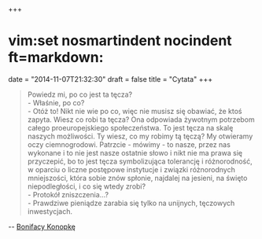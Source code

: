 +++
# vim:set nosmartindent nocindent ft=markdown:
date = "2014-11-07T21:32:30"
draft = false
title = "Cytata"
+++
> Powiedz mi, po co jest ta tęcza?  
\- Właśnie, po co?  
\- Otóż to! Nikt nie wie po co, więc nie musisz się obawiać, że ktoś zapyta.
Wiesz co robi ta tęcza? Ona odpowiada żywotnym potrzebom całego
proeuropejskiego społeczeństwa. To jest tęcza na skalę naszych możliwości. Ty
wiesz, co my robimy tą tęczą? My otwieramy oczy ciemnogrodowi. Patrzcie -
mówimy - to nasze, przez nas wykonane i to nie jest nasze ostatnie słowo i
nikt nie ma prawa się przyczepić, bo to jest tęcza symbolizująca tolerancję i
różnorodność, w oparciu o liczne postępowe instytucje i związki różnorodnych
mniejszości, która sobie znów spłonie, najdalej na jesieni, na święto
niepodległości, i co się wtedy zrobi?  
\- Protokół zniszczenia…?  
\- Prawdziwe pieniądze zarabia się tylko na unijnych, tęczowych inwestycjach.

\-- [Bonifacy Konopkę](https://www.youtube.com/watch?v=uPZj1p_smCA)

